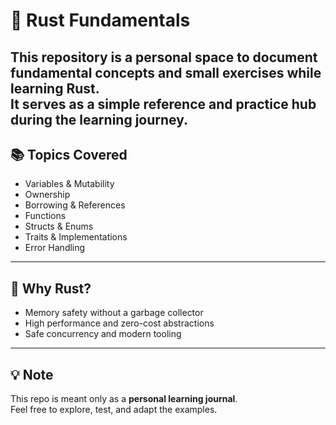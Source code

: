 # 🚀 Rust Fundamentals
This repository is a personal space to document fundamental concepts and small exercises while learning **Rust**.  
It serves as a simple reference and practice hub during the learning journey.  
---

## 📚 Topics Covered
- Variables & Mutability  
- Ownership  
- Borrowing & References  
- Functions  
- Structs & Enums  
- Traits & Implementations  
- Error Handling  
---

## 🦀 Why Rust?
- Memory safety without a garbage collector  
- High performance and zero-cost abstractions  
- Safe concurrency and modern tooling  
---


## 💡 Note
This repo is meant only as a **personal learning journal**.  
Feel free to explore, test, and adapt the examples.  
